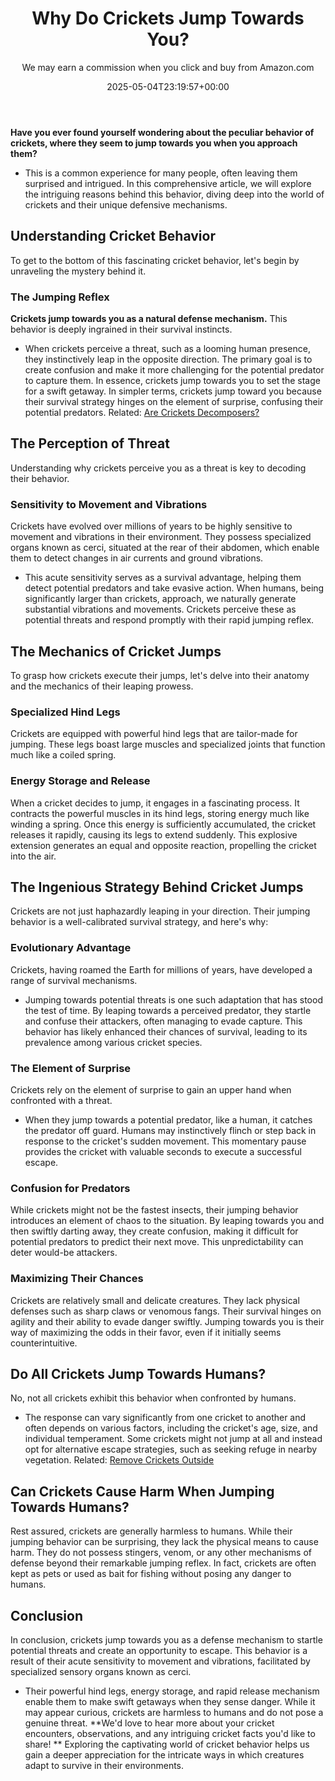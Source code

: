 ﻿---
author: We may earn a commission when you click and buy from Amazon.com
layout: post
title: Why Do Crickets Jump Towards You?
date: '2025-05-04T23:19:57+00:00'
categories:
- Crickets
- Guide
tags: []
slug: /why-do-crickets-jump-towards-you/
lastmod: 2025-05-07T12:21:29+03:00
---

**Have you ever found yourself wondering about the peculiar behavior of crickets, where they seem to jump towards you when you approach them?**
- This is a common experience for many people, often leaving them surprised and intrigued.
In this comprehensive article, we will explore the intriguing reasons behind this behavior, diving deep into the world of crickets and their unique defensive mechanisms.
## Understanding Cricket Behavior
To get to the bottom of this fascinating cricket behavior, let's begin by unraveling the mystery behind it.
### The Jumping Reflex
**Crickets jump towards you as a natural defense mechanism.**
This behavior is deeply ingrained in their survival instincts.
- When crickets perceive a threat, such as a looming human presence, they instinctively leap in the opposite direction.
The primary goal is to create confusion and make it more challenging for the potential predator to capture them. In essence, crickets jump towards you to set the stage for a swift getaway.
In simpler terms, crickets jump toward you because their survival strategy hinges on the element of surprise, confusing their potential predators.
Related:
[Are Crickets Decomposers?](https://pestpolicy.com/are-crickets-decomposers/)
## The Perception of Threat
Understanding why crickets perceive you as a threat is key to decoding their behavior.
### Sensitivity to Movement and Vibrations
Crickets have evolved over millions of years to be highly sensitive to movement and vibrations in their environment. They possess specialized organs known as cerci, situated at the rear of their abdomen, which enable them to detect changes in air currents and ground vibrations.
- This acute sensitivity serves as a survival advantage, helping them detect potential predators and take evasive action.
When humans, being significantly larger than crickets, approach, we naturally generate substantial vibrations and movements. Crickets perceive these as potential threats and respond promptly with their rapid jumping reflex.
## The Mechanics of Cricket Jumps
To grasp how crickets execute their jumps, let's delve into their anatomy and the mechanics of their leaping prowess.
### Specialized Hind Legs
Crickets are equipped with powerful hind legs that are tailor-made for jumping. These legs boast large muscles and specialized joints that function much like a coiled spring.
### Energy Storage and Release
When a cricket decides to jump, it engages in a fascinating process. It contracts the powerful muscles in its hind legs, storing energy much like winding a spring.
Once this energy is sufficiently accumulated, the cricket releases it rapidly, causing its legs to extend suddenly. This explosive extension generates an equal and opposite reaction, propelling the cricket into the air.
## The Ingenious Strategy Behind Cricket Jumps
Crickets are not just haphazardly leaping in your direction. Their jumping behavior is a well-calibrated survival strategy, and here's why:
### Evolutionary Advantage
Crickets, having roamed the Earth for millions of years, have developed a range of survival mechanisms.
- Jumping towards potential threats is one such adaptation that has stood the test of time.
By leaping towards a perceived predator, they startle and confuse their attackers, often managing to evade capture. This behavior has likely enhanced their chances of survival, leading to its prevalence among various cricket species.
### The Element of Surprise
Crickets rely on the element of surprise to gain an upper hand when confronted with a threat.
- When they jump towards a potential predator, like a human, it catches the predator off guard.
Humans may instinctively flinch or step back in response to the cricket's sudden movement. This momentary pause provides the cricket with valuable seconds to execute a successful escape.
### Confusion for Predators
While crickets might not be the fastest insects, their jumping behavior introduces an element of chaos to the situation.
By leaping towards you and then swiftly darting away, they create confusion, making it difficult for potential predators to predict their next move. This unpredictability can deter would-be attackers.
### Maximizing Their Chances
Crickets are relatively small and delicate creatures. They lack physical defenses such as sharp claws or venomous fangs.
Their survival hinges on agility and their ability to evade danger swiftly. Jumping towards you is their way of maximizing the odds in their favor, even if it initially seems counterintuitive.
## Do All Crickets Jump Towards Humans?
No, not all crickets exhibit this behavior when confronted by humans.
- The response can vary significantly from one cricket to another and often depends on various factors, including the cricket's age, size, and individual temperament.
Some crickets might not jump at all and instead opt for alternative escape strategies, such as seeking refuge in nearby vegetation.
Related:
[Remove Crickets Outside](https://pestpolicy.com/how-to-get-rid-of-crickets-outside/)
## Can Crickets Cause Harm When Jumping Towards Humans?
Rest assured, crickets are generally harmless to humans. While their jumping behavior can be surprising, they lack the physical means to cause harm.
They do not possess stingers, venom, or any other mechanisms of defense beyond their remarkable jumping reflex. In fact, crickets are often kept as pets or used as bait for fishing without posing any danger to humans.
## Conclusion
In conclusion, crickets jump towards you as a defense mechanism to startle potential threats and create an opportunity to escape. This behavior is a result of their acute sensitivity to movement and vibrations, facilitated by specialized sensory organs known as cerci.
- Their powerful hind legs, energy storage, and rapid release mechanism enable them to make swift getaways when they sense danger. While it may appear curious, crickets are harmless to humans and do not pose a genuine threat.
**We'd love to hear more about your cricket encounters, observations, and any intriguing cricket facts you'd like to share! **
Exploring the captivating world of cricket behavior helps us gain a deeper appreciation for the intricate ways in which creatures adapt to survive in their environments.